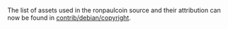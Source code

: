 The list of assets used in the ronpaulcoin source and their attribution can now be found in [contrib/debian/copyright](../contrib/debian/copyright).
